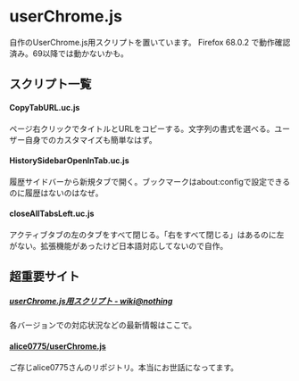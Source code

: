 # userChrome.js

自作のUserChrome.js用スクリプトを置いています。
Firefox 68.0.2 で動作確認済み。69以降では動かないかも。

## スクリプト一覧
#### CopyTabURL.uc.js
ページ右クリックでタイトルとURLをコピーする。文字列の書式を選べる。ユーザー自身でのカスタマイズも簡単なはず。
#### HistorySidebarOpenInTab.uc.js
履歴サイドバーから新規タブで開く。ブックマークはabout:configで設定できるのに履歴はないのはなぜ。
#### closeAllTabsLeft.uc.js
アクティブタブの左のタブをすべて閉じる。「右をすべて閉じる」はあるのに左がない。拡張機能があったけど日本語対応してないので自作。


## 超重要サイト
##### [userChrome.js用スクリプト - wiki@nothing](http://wiki.nothing.sh/page/userChrome.js%CD%D1%A5%B9%A5%AF%A5%EA%A5%D7%A5%C8)
各バージョンでの対応状況などの最新情報はここで。
#### [alice0775/userChrome.js](https://github.com/alice0775/userChrome.js)
ご存じalice0775さんのリポジトリ。本当にお世話になってます。
